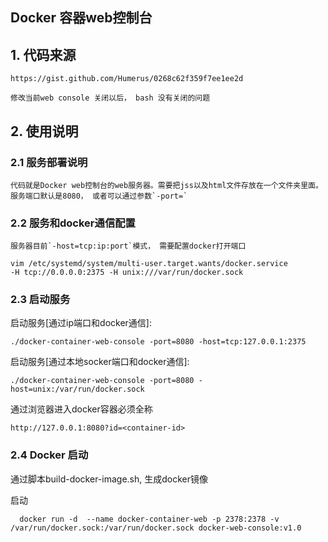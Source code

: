 Docker 容器web控制台
---------------

## 1. 代码来源

    https://gist.github.com/Humerus/0268c62f359f7ee1ee2d

    修改当前web console 关闭以后， bash 没有关闭的问题


## 2. 使用说明

### 2.1 服务部署说明
    代码就是Docker web控制台的web服务器。需要把jss以及html文件存放在一个文件夹里面。服务端口默认是8080， 或者可以通过参数`-port=`

### 2.2 服务和docker通信配置
    服务器目前`-host=tcp:ip:port`模式， 需要配置docker打开端口

```
vim /etc/systemd/system/multi-user.target.wants/docker.service 
-H tcp://0.0.0.0:2375 -H unix:///var/run/docker.sock 
```

### 2.3 启动服务

   启动服务[通过ip端口和docker通信]:
```
./docker-container-web-console -port=8080 -host=tcp:127.0.0.1:2375
```

  启动服务[通过本地socker端口和docker通信]:

```
./docker-container-web-console -port=8080 -host=unix:/var/run/docker.sock
```

   通过浏览器进入docker容器<container-id>必须全称

```
http://127.0.0.1:8080?id=<container-id>
```


### 2.4 Docker 启动

  通过脚本build-docker-image.sh, 生成docker镜像

  启动
```
  docker run -d  --name docker-container-web -p 2378:2378 -v /var/run/docker.sock:/var/run/docker.sock docker-web-console:v1.0
``` 
